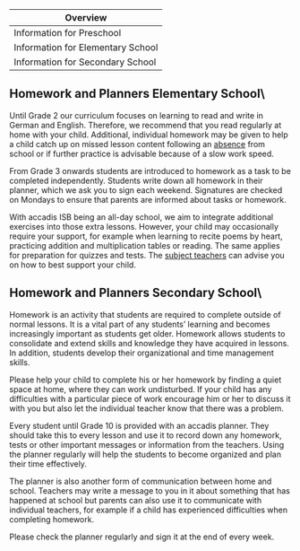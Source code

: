 | Overview |
| --- |
| Information for Preschool | no |
| Information for Elementary School | yes |
| Information for Secondary School | yes |

## Homework and Planners Elementary School\ 

Until Grade 2 our curriculum focuses on learning to read and write in German and English. Therefore, we recommend that you read regularly at home with your child. Additional, individual homework may be given to help a child catch up on missed lesson content following an [absence](https://en.wiki.accadis-isb.net/Attendance,_Absence,_Cancellation_of_Classes_and_Compulsory_Education "Attendance, Absence, Cancellation of Classes and Compulsory Education") from school or if further practice is advisable because of a slow work speed.

From Grade 3 onwards students are introduced to homework as a task to be completed independently. Students write down all homework in their planner, which we ask you to sign each weekend. Signatures are checked on Mondays to ensure that parents are informed about tasks or homework.

With accadis ISB being an all-day school, we aim to integrate additional exercises into those extra lessons. However, your child may occasionally require your support, for example when learning to recite poems by heart, practicing addition and multiplication tables or reading. The same applies for preparation for quizzes and tests. The [subject teachers](https://en.wiki.accadis-isb.net/Homeroom_Teacher_and_Subject_Teacher "Homeroom Teacher and Subject Teacher") can advise you on how to best support your child.

## Homework and Planners Secondary School\ 

Homework is an activity that students are required to complete outside of normal lessons. It is a vital part of any students’ learning and becomes increasingly important as students get older. Homework allows students to consolidate and extend skills and knowledge they have acquired in lessons. In addition, students develop their organizational and time management skills.

Please help your child to complete his or her homework by finding a quiet space at home, where they can work undisturbed. If your child has any difficulties with a particular piece of work encourage him or her to discuss it with you but also let the individual teacher know that there was a problem.

Every student until Grade 10 is provided with an accadis planner. They should take this to every lesson and use it to record down any homework, tests or other important messages or information from the teachers. Using the planner regularly will help the students to become organized and plan their time effectively.

The planner is also another form of communication between home and school. Teachers may write a message to you in it about something that has happened at school but parents can also use it to communicate with individual teachers, for example if a child has experienced difficulties when completing homework.

Please check the planner regularly and sign it at the end of every week.